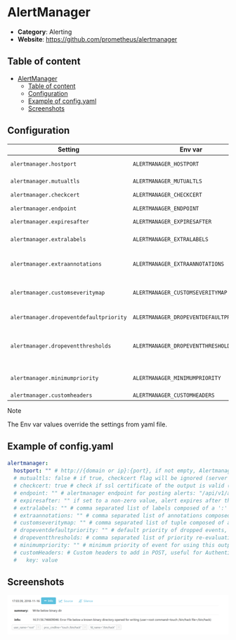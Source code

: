 # AlertManager

- **Category**: Alerting
- **Website**: https://github.com/prometheus/alertmanager

## Table of content

- [AlertManager](#alertmanager)
  - [Table of content](#table-of-content)
  - [Configuration](#configuration)
  - [Example of config.yaml](#example-of-configyaml)
  - [Screenshots](#screenshots)

## Configuration

|                 Setting                 |                 Env var                 |                            Default value                             |                                                                                                               Description                                                                                                                |
| --------------------------------------- | --------------------------------------- | -------------------------------------------------------------------- | ---------------------------------------------------------------------------------------------------------------------------------------------------------------------------------------------------------------------------------------- |
| `alertmanager.hostport`                 | `ALERTMANAGER_HOSTPORT`                 |                                                                      | Comma separated list of http://{domain or ip}:{port} that will all receive the payload, if not empty, Alertmanager output is **enabled**                                                                                                 |
| `alertmanager.mutualtls`                | `ALERTMANAGER_MUTUALTLS`                | `false`                                                              | Authenticate to the output with TLS, if true, checkcert flag will be ignored (server cert will always be checked)                                                                                                                        |
| `alertmanager.checkcert`                | `ALERTMANAGER_CHECKCERT`                | `true`                                                               | check if ssl certificate of the output is valid                                                                                                                                                                                          |
| `alertmanager.endpoint`                 | `ALERTMANAGER_ENDPOINT`                 | `/api/v1/alerts`                                                     | Alertmanager endpoint for posting alerts `/api/v1/alerts` or `/api/v2/alerts`                                                                                                                                                            |
| `alertmanager.expiresafter`             | `ALERTMANAGER_EXPIRESAFTER`             | `0`                                                                  | If set to a non-zero value, alert expires after that time in seconds                                                                                                                                                                     |
| `alertmanager.extralabels`              | `ALERTMANAGER_EXTRALABELS`              |                                                                      | Comma separated list of labels composed of a ':' separated name and value that is added to the Alerts. Example: `my_annotation_1:my_value_1, my_annotation_1:my_value_2`                                                                 |
| `alertmanager.extraannotations`         | `ALERTMANAGER_EXTRAANNOTATIONS`         |                                                                      | Comma separated list of annotations composed of a ':' separated name and value that is added to the Alerts Example: `debug:value_1,critical:value2`                                                                                      |
| `alertmanager.customseveritymap`        | `ALERTMANAGER_CUSTOMSEVERITYMAP`        |                                                                      | Comma separated list of tuple composed of a ':' separated Khulnasoft priority and Alertmanager severity that is used to override the severity label associated to the priority level of khulnasoft event. Example: `debug:value_1,critical:value2` |
| `alertmanager.dropeventdefaultpriority` | `ALERTMANAGER_DROPEVENTDEFAULTPRIORITY` | `critical`                                                           | Default priority of dropped events, values are `emergency,alert,critical,error,warning,notice,informational,debug`                                                                                                                       |
| `alertmanager.dropeventthresholds`      | `ALERTMANAGER_DROPEVENTTHRESHOLDS`      | `10000:critical, 1000:critical, 100:critical, 10:warning, 1:warning` | Comma separated list of priority re-evaluation thresholds of dropped events composed of a ':' separated integer threshold and string priority. Example: `10000:critical, 100:warning, 1:informational`                                   |
| `alertmanager.minimumpriority`          | `ALERTMANAGER_MINIMUMPRIORITY`          | `""` (= `debug`)                                                     | Minimum priority of event for using this output, order is `emergency,alert,critical,error,warning,notice,informational,debug or ""`                                                                                                      |
| `alertmanager.customheaders`            | `ALERTMANAGER_CUSTOMHEADERS`            |                                                                      | Custom headers for the POST request                                                                                                                                                                                                      |

> [!NOTE]
The Env var values override the settings from yaml file.

## Example of config.yaml

```yaml
alertmanager:
  hostport: "" # http://{domain or ip}:{port}, if not empty, Alertmanager output is enabled
  # mutualtls: false # if true, checkcert flag will be ignored (server cert will always be checked)
  # checkcert: true # check if ssl certificate of the output is valid (default: true)
  # endpoint: "" # alertmanager endpoint for posting alerts: "/api/v1/alerts" or "/api/v2/alerts" (default: "/api/v1/alerts")
  # expiresafter: "" if set to a non-zero value, alert expires after that time in seconds (default: 0)
  # extralabels: "" # comma separated list of labels composed of a ':' separated name and value that is added to the Alerts. Example: my_label_1:my_value_1, my_label_1:my_value_2
  # extraannotations: "" # comma separated list of annotations composed of a ':' separated name and value that is added to the Alerts. Example: my_annotation_1:my_value_1, my_annotation_1:my_value_2
  # customseveritymap: "" # comma separated list of tuple composed of a ':' separated Khulnasoft priority and Alertmanager severity that is used to override the severity label associated to the priority level of khulnasoft event. Example: debug:value_1,critical:value2. Default mapping: emergency:critical,alert:critical,critical:critical,error:warning,warning:warning,notice:information,informational:information,debug:information. (default: "")
  # dropeventdefaultpriority: "" # default priority of dropped events, values are emergency|alert|critical|error|warning|notice|informational|debug (default: "critical")
  # dropeventthresholds: # comma separated list of priority re-evaluation thresholds of dropped events composed of a ':' separated integer threshold and string priority. Example: `10000:critical, 100:warning, 1:informational` (default: `"10000:critical, 1000:critical, 100:critical, 10:warning, 1:warning"`)
  # minimumpriority: "" # minimum priority of event for using this output, order is emergency|alert|critical|error|warning|notice|informational|debug or "" (default)
  # customHeaders: # Custom headers to add in POST, useful for Authentication
  #   key: value
```

## Screenshots

![alertmanager example](images/alertmanager.png)